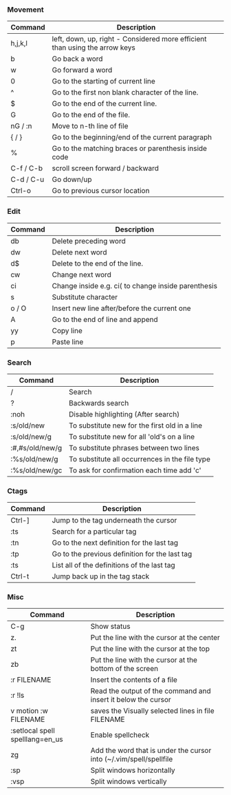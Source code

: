 ### Movement

Command | Description
------- | ----------
h,j,k,l | left, down, up, right - Considered more efficient than using the arrow keys
b | Go back a word
w | Go forward a word
0 | Go to the starting of current line
^ | Go to the first non blank character of the line.
$ | Go to the end of the current line.
G | Go to the end of the file.
nG / :n | Move to n-th line of file
{ / } | Go to the beginning/end of the current paragraph
% | Go to the matching braces or parenthesis inside code
C-f / C-b | scroll screen forward / backward
C-d / C-u | Go down/up
Ctrl-o | Go to previous cursor location

### Edit

Command | Description
------- | ----------
db | Delete preceding word
dw | Delete next word
d$ | Delete to the end of the line.
cw | Change next word
ci<char> | Change inside <char> e.g. ci( to change inside parenthesis
s | Substitute character
o / O | Insert new line after/before the current one
A | Go to the end of line and append
yy | Copy line
p | Paste line

### Search

Command | Description
------- | ----------
/ | Search
? | Backwards search
:noh | Disable highlighting (After search)
:s/old/new | To substitute new for the first old in a line
:s/old/new/g | To substitute new for all 'old's on a line
:#,#s/old/new/g | To substitute phrases between two lines
:%s/old/new/g | To substitute all occurrences in the file type
:%s/old/new/gc | To ask for confirmation each time add 'c'

### Ctags

Command | Description
------- | ----------
Ctrl-] | Jump to the tag underneath the cursor
:ts <tag> <RET> | Search for a particular tag
:tn | Go to the next definition for the last tag
:tp | Go to the previous definition for the last tag
:ts | List all of the definitions of the last tag
Ctrl-t | Jump back up in the tag stack

### Misc

Command | Description
------- | ----------
C-g | Show status
z. | Put the line with the cursor at the center
zt | Put the line with the cursor at the top
zb | Put the line with the cursor at the bottom of the screen
:r FILENAME | Insert the contents of a file
:r !ls | Read the output of the command and insert it below the cursor
v motion :w FILENAME | saves the Visually selected lines in file FILENAME
:setlocal spell spelllang=en_us | Enable spellcheck
zg | Add the word that is under the cursor into (~/.vim/spell/spellfile
:sp | Split windows horizontally
:vsp | Split windows vertically
